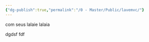 ```yaml
---
{"dg-publish":true,"permalink":"/0 - Master/Public/lavemvc/"}
---
```



com seus lalaie
lalaia

dgdsf
fdf
